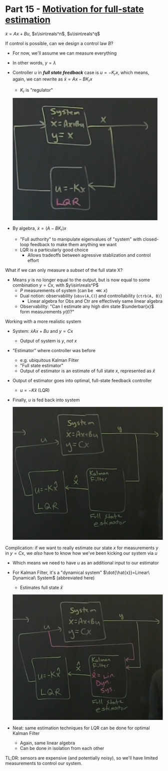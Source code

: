 # Part 15 - [Motivation for full-state estimation](https://www.youtube.com/watch?v=LTNMf8X21cY&list=PLMrJAkhIeNNR20Mz-VpzgfQs5zrYi085m&index=15)

$\dot{x}=Ax+Bu$, $x\isin\reals^n$, $u\isin\reals^q$

If control is possible, can we design a control law $B$?
- For now, we'll assume we can measure everything
- In other words, $y=\lambda$
- Controller $u$ in ***full state feedback*** case is $u=-K_rx$, which means, again, we can rewrite as $\dot{x}=Ax-BK_rx$
  - $K_r$ is "regulator"

  ![](images/2021-08-24-15-58-30.png)

- By algebra, $\dot{x}=\left(A-BK_r\right)x$
  - "Full authority" to manipulate eigenvalues of "system" with closed-loop feedback to make them anything we want
  - LQR is a particularly good choice
    - Allows tradeoffs between agressive stablization and control effort

What if we can only measure a _subset_ of the full state X?
- Means $y$ is no longer equal to the output, but is now equal to some combination $y=Cx$, with $y\isin\reals^P$
  - $P$ measurements of system (can be $\lll x$)
  - Dual notion: observability (`obsv(A,C)`) and controllability (`ctrb(A, B)`)
    - Linear algebra for Obs and Ctr are effectively same linear algebra
  - Observability: "Can I estimate any high dim state $\underbar{x}$ form measurements $y(t)$?"

Working with a more realistic system
- System: $\dot{x}Ax+Bu$ and $y=Cx$
  - Output of system is $y$, _not_ $x$
- "Estimator" where controller was before
  - e.g. ubiquitous Kalman Filter
  - "Full state estimator"
  - Output of estimator is an estimate of full state $x$, represented as $\hat{x}$
- Output of estimator goes into optimal, full-state feedback controller
  - $u=-K\hat{x}$ (LQR)
- Finally, $u$ is fed back into system

  ![](images/2021-08-24-16-09-29.png)

Complication: if we want to really estimate our state $x$ for measurements $y$ in $y=Cx$, we _also_ have to know how we've been kicking our system via $u$
- Which means we need to have $u$ as an additional input to our estimator
- For Kalman Filter, it's a "dynamical system" $\dot{\hat{x}}=Linear\ Dynamical\ System$ (abbreviated here)
  - Estimates full state $\hat{x}$

  ![](images/2021-08-24-16-12-29.png)
- Neat: same estimation techniques for LQR can be done for optimal Kalman Filter
  - Again, same linear algebra
  - Can be done in isolation from each other

TL;DR: sensors are expensive (and potentially noisy), so we'll have limited measurements to control our system.
